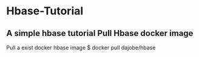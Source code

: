 # Hbase-Tutorial
A simple hbase tutorial 
Pull Hbase docker image
----------
Pull a exist docker hbase image
   $ docker pull dajobe/hbase
